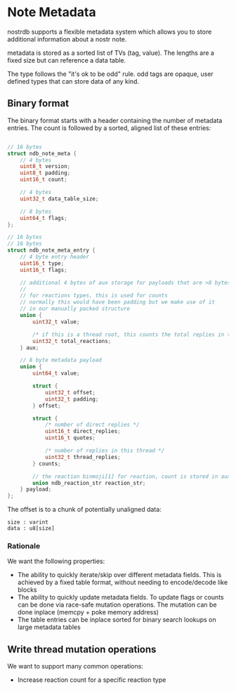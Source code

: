 
# Note Metadata

nostrdb supports a flexible metadata system which allows you to store additional information about a nostr note.

metadata is stored as a sorted list of TVs (tag, value). The lengths are a fixed size but can reference a data table.

The type follows the "it's ok to be odd" rule. odd tags are opaque, user defined types that can store data of any kind.

## Binary format

The binary format starts with a header containing the number of metadata entries. The count is followed by a sorted, aligned list of these entries:

```c

// 16 bytes
struct ndb_note_meta {
	// 4 bytes
	uint8_t version;
	uint8_t padding;
	uint16_t count;

	// 4 bytes
	uint32_t data_table_size;

	// 8 bytes
	uint64_t flags;
};

// 16 bytes
// 16 bytes
struct ndb_note_meta_entry {
	// 4 byte entry header
	uint16_t type;
	uint16_t flags;

	// additional 4 bytes of aux storage for payloads that are >8 bytes
	//
	// for reactions types, this is used for counts
	// normally this would have been padding but we make use of it
	// in our manually packed structure
	union {
		uint32_t value;

		/* if this is a thread root, this counts the total replies in the thread */
		uint32_t total_reactions;
	} aux;

	// 8 byte metadata payload
	union {
		uint64_t value;

		struct {
			uint32_t offset;
			uint32_t padding;
		} offset;

		struct {
			/* number of direct replies */
			uint16_t direct_replies;
			uint16_t quotes;

			/* number of replies in this thread */
			uint32_t thread_replies;
		} counts;

		// the reaction binmoji[1] for reaction, count is stored in aux
		union ndb_reaction_str reaction_str;
	} payload;
};

```

The offset is to a chunk of potentially unaligned data:

```
size : varint
data : u8[size]
```

### Rationale

We want the following properties:

* The ability to quickly iterate/skip over different metadata fields.  This is achieved by a fixed table format, without needing to encode/decode like blocks
* The ability to quickly update metadata fields.  To update flags or counts can be done via race-safe mutation operations. The mutation can be done inplace (memcpy + poke memory address)
* The table entries can be inplace sorted for binary search lookups on large metadata tables

## Write thread mutation operations

We want to support many common operations:

* Increase reaction count for a specific reaction type

[binmoji]: https://github.com/jb55/binmoji
